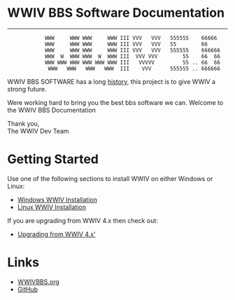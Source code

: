 
# WWIV BBS Software Documentation
***
```
            WWW     WWW WWW     WWW III VVV   VVV   555555    66666
            WWW     WWW WWW     WWW III VVV   VVV   55        66
            WWW     WWW WWW     WWW III VVV   VVV   555555    666666
            WWW  W  WWW WWW  W  WWW III  VVV VVV        55    66  66
            WWW WWW WWW WWW WWW WWW III   VVVVV         55 .. 66  66
             WWW   WWW   WWW   WWW  III    VVV      555555 .. 666666
```

WWIV BBS SOFTWARE has a long [history](misc/history.md),
this project is to give WWIV a strong future.

Were working hard to bring you the best bbs software we can.
Welcome to the WWIV BBS Documentation

Thank you,  
The WWIV Dev Team 

# Getting Started

Use one of the following sections to install WWIV on either
Windows or Linux:

- [Windows WWIV Installation](install/win.md)  
- [Linux WWIV Installation](install/linux.md)  

If you are upgrading from WWIV 4.x then check out:

- [Upgrading from WWIV 4.x'](install/upgrade.md)

# Links

* [WWIVBBS.org](https://www.wwivbbs.org)
* [GitHub](http://www.github.com/wwivbbs/wwiv)

